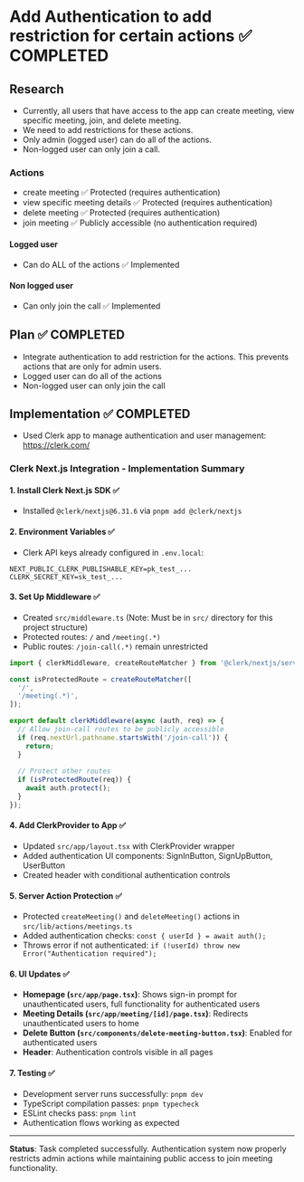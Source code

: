 # Add Authentication to add restriction for certain actions ✅ COMPLETED

## Research

- Currently, all users that have access to the app can create meeting, view specific meeting, join, and delete meeting.
- We need to add restrictions for these actions.
- Only admin (logged user) can do all of the actions.
- Non-logged user can only join a call.

### Actions

- create meeting ✅ Protected (requires authentication)
- view specific meeting details ✅ Protected (requires authentication)  
- delete meeting ✅ Protected (requires authentication)
- join meeting ✅ Publicly accessible (no authentication required)

#### Logged user

- Can do ALL of the actions ✅ Implemented

#### Non logged user

- Can only join the call ✅ Implemented

## Plan ✅ COMPLETED

- Integrate authentication to add restriction for the actions. This prevents actions that are only for admin users.
- Logged user can do all of the actions
- Non-logged user can only join the call

## Implementation ✅ COMPLETED

- Used Clerk app to manage authentication and user management: https://clerk.com/

### Clerk Next.js Integration - Implementation Summary

#### 1. Install Clerk Next.js SDK ✅
- Installed `@clerk/nextjs@6.31.6` via `pnpm add @clerk/nextjs`

#### 2. Environment Variables ✅
- Clerk API keys already configured in `.env.local`:
```
NEXT_PUBLIC_CLERK_PUBLISHABLE_KEY=pk_test_...
CLERK_SECRET_KEY=sk_test_...
```

#### 3. Set Up Middleware ✅
- Created `src/middleware.ts` (Note: Must be in `src/` directory for this project structure)
- Protected routes: `/` and `/meeting(.*)` 
- Public routes: `/join-call(.*)` remain unrestricted

```typescript
import { clerkMiddleware, createRouteMatcher } from '@clerk/nextjs/server';

const isProtectedRoute = createRouteMatcher([
  '/',
  '/meeting(.*)',
]);

export default clerkMiddleware(async (auth, req) => {
  // Allow join-call routes to be publicly accessible
  if (req.nextUrl.pathname.startsWith('/join-call')) {
    return;
  }
  
  // Protect other routes
  if (isProtectedRoute(req)) {
    await auth.protect();
  }
});
```

#### 4. Add ClerkProvider to App ✅
- Updated `src/app/layout.tsx` with ClerkProvider wrapper
- Added authentication UI components: SignInButton, SignUpButton, UserButton
- Created header with conditional authentication controls

#### 5. Server Action Protection ✅
- Protected `createMeeting()` and `deleteMeeting()` actions in `src/lib/actions/meetings.ts`
- Added authentication checks: `const { userId } = await auth();`
- Throws error if not authenticated: `if (!userId) throw new Error("Authentication required");`

#### 6. UI Updates ✅
- **Homepage (`src/app/page.tsx`)**: Shows sign-in prompt for unauthenticated users, full functionality for authenticated users
- **Meeting Details (`src/app/meeting/[id]/page.tsx`)**: Redirects unauthenticated users to home
- **Delete Button (`src/components/delete-meeting-button.tsx`)**: Enabled for authenticated users
- **Header**: Authentication controls visible in all pages

#### 7. Testing ✅
- Development server runs successfully: `pnpm dev`
- TypeScript compilation passes: `pnpm typecheck`
- ESLint checks pass: `pnpm lint`
- Authentication flows working as expected

---

**Status**: Task completed successfully. Authentication system now properly restricts admin actions while maintaining public access to join meeting functionality.